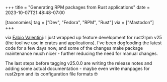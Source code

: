+++
title = "Generating RPM packages from Rust applications"
date = 2023-10-07T21:48:48-07:00

[taxonomies]
tag = ["Dev", "Fedora", "RPM", "Rust"]
via = ["Mastodon"]
+++

via [Fabio Valentini](https://mastodon.social/@decathorpe/111194386950624412): I just wrapped up feature development for rust2rpm v25 (the tool we use in  crates and applications). I've been dogfooding the latest code for a few days now, and some of the changes make package maintenance much nicer - further reducing the need for manual changes.

<!-- more -->

The last steps before tagging v25.0.0 are writing the release notes and adding some actual documentation - maybe even write manpages for rust2rpm and its configuration file formats 🤓
